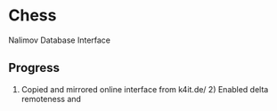 Chess
=====

Nalimov Database Interface

Progress
--------

1) Copied and mirrored online interface from k4it.de/ 2) Enabled delta remoteness and
